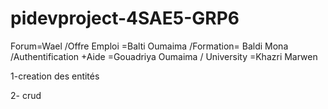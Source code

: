 # pidevproject-4SAE5-GRP6

Forum=Wael  /Offre Emploi =Balti Oumaima   /Formation= Baldi Mona  /Authentification +Aide =Gouadriya Oumaima    /   University =Khazri Marwen


1-creation des entités


2- crud 
